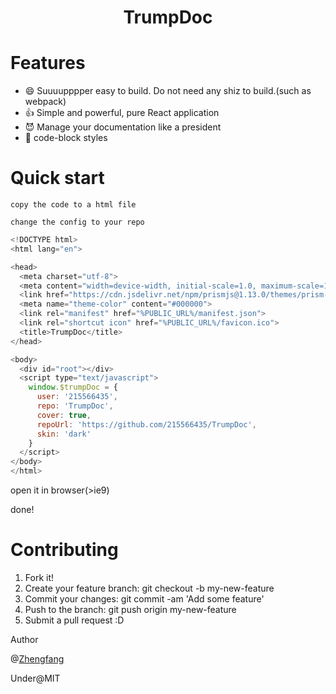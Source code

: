 # <center>TrumpDoc</center>

# Features
- 😄 Suuuupppper easy to build. Do not need any shiz to build.(such as webpack)
- 👍 Simple and powerful, pure React application
- 😈 Manage your documentation like a president
- 📄 code-block styles
 
# Quick start
```
copy the code to a html file

change the config to your repo
```

```js
<!DOCTYPE html>
<html lang="en">

<head>
  <meta charset="utf-8">
  <meta content="width=device-width, initial-scale=1.0, maximum-scale=1.0, user-scalable=0;" name="viewport" />
  <link href="https://cdn.jsdelivr.net/npm/prismjs@1.13.0/themes/prism-okaidia.css" rel="stylesheet">
  <meta name="theme-color" content="#000000">
  <link rel="manifest" href="%PUBLIC_URL%/manifest.json">
  <link rel="shortcut icon" href="%PUBLIC_URL%/favicon.ico">
  <title>TrumpDoc</title>
</head>

<body>
  <div id="root"></div>
  <script type="text/javascript">
    window.$trumpDoc = {
      user: '215566435',
      repo: 'TrumpDoc',
      cover: true,
      repoUrl: 'https://github.com/215566435/TrumpDoc',
      skin: 'dark'
    }
  </script>
</body>
</html>
```

open it in browser(>ie9)

done!

# Contributing

1. Fork it!
2. Create your feature branch: git checkout -b my-new-feature
3. Commit your changes: git commit -am 'Add some feature'
4. Push to the branch: git push origin my-new-feature
5. Submit a pull request :D

Author

@[Zhengfang](https://github.com/215566435)

Under@MIT